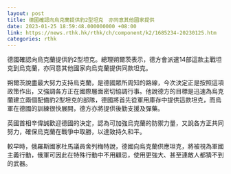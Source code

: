 ```yaml
---
layout: post
title: 德國確認向烏克蘭提供豹2型坦克　亦同意其他國家提供
date: 2023-01-25 18:59:48.000000000 +08:00
link: https://news.rthk.hk/rthk/ch/component/k2/1685234-20230125.htm
categories: rthk
---
```


德國確認向烏克蘭提供豹2型坦克。總理朔爾茨表示，德方會派遣14部這款主戰坦克到烏克蘭，亦同意其他國家向烏克蘭提供同款坦克。

朔爾茨說盡最大努力支持烏克蘭，是德國眾所周知的路線，今次決定正是按照這項政策作出，又強調各方正在國際層面密切協調行事。他說德方的目標是迅速為烏克蘭建立兩個配備豹2型坦克的部隊，德國將首先從軍用庫存中提供這款坦克，而烏軍在德國的訓練很快展開，德方亦將提供後勤支援及彈藥。

英國首相辛偉誠歡迎德國的決定，認為可加強烏克蘭的防禦力量，又說各方正共同努力，確保烏克蘭在戰爭中取勝，以達致持久和平。

較早時，俄羅斯國家杜馬議員舍列梅特說，德國向烏克蘭供應坦克，將被視為軍國主義行動，俄軍可因此在特殊行動中不用顧忌，使用更強大、甚至連敵人都猜不到的武器。

